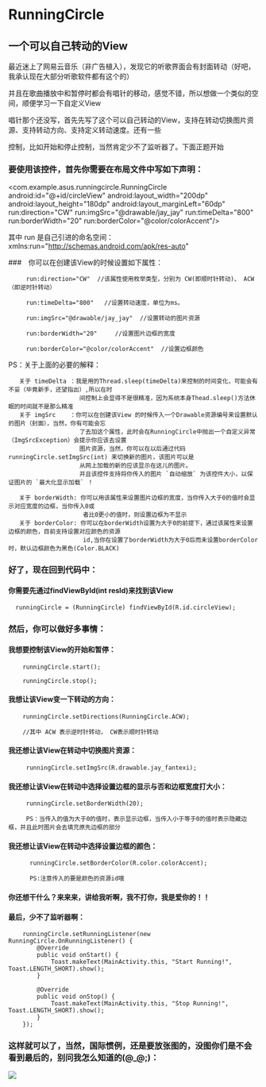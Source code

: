 # RunningCircle

## 一个可以自己转动的View

 最近迷上了网易云音乐（非广告植入），发现它的听歌界面会有封面转动（好吧，我承认现在大部分听歌软件都有这个的） <br> 
 
 并且在歌曲播放中和暂停时都会有唱针的移动，感觉不错，所以想做一个类似的空间，顺便学习一下自定义View
 
 
 唱针那个还没写，首先先写了这个可以自己转动的View，支持在转动切换图片资源、支持转动方向、支持定义转动速度。还有一些
 
 控制，比如开始和停止控制，当然肯定少不了监听器了。下面正题开始
 

### 要使用该控件，首先你需要在布局文件中写如下声明：
 
 <com.example.asus.runningcircle.RunningCircle
        android:id="@+id/circleView"
        android:layout_width="200dp"
        android:layout_height="180dp"
        android:layout_marginLeft="60dp"
        run:direction="CW"
        run:imgSrc="@drawable/jay_jay"
        run:timeDelta="800"
        run:borderWidth="20"
        run:borderColor="@color/colorAccent"/>
        
其中 run 是自己引进的命名空间：xmlns:run="http://schemas.android.com/apk/res-auto"

###　你可以在创建该View的时候设置如下属性：
        
         run:direction="CW"  //该属性使用枚举类型，分别为 CW(即顺时针转动)、 ACW（即逆时针转动）
         
         run:timeDelta="800"   //设置转动速度，单位为ms。
         
         run:imgSrc="@drawable/jay_jay"  //设置转动的图片资源
         
         run:borderWidth="20"     //设置图片边框的宽度
        
         run:borderColor="@color/colorAccent"  //设置边框颜色
         
  PS：关于上面的必要的解释：
       
       关于 timeDelta ：我是用的Thread.sleep(timeDelta)来控制的时间变化，可能会有不妥（毕竟新手，还望指出）,所以在时
                        间控制上会显得不是很精准，因为系统本身Thead.sleep()方法休眠的时间就不是那么精准
       关于 imgSrc    ：你可以在创建该View 的时候传入一个Drawable资源编号来设置默认的图片（封面），当然，你有可能会忘
                        了去加这个属性，此时会在RunningCircle中抛出一个自定义异常（ImgSrcException）会提示你应该去设置
                        图片资源，当然，你可以在以后通过代码 runningCircle.setImgSrc(int) 来切换新的图片，该图片可以是
                        从网上加载的新的应该显示在这儿的图片。
                        并且该控件支持将你传入的图片 `自动缩放` 为该控件大小，以保证图片的 `最大化显示加载` ！
                        
       关于 borderWidth: 你可以用该属性来设置图片边框的宽度，当你传入大于0的值时会显示对应宽度的边框，当你传入0或
                         者比0更小的值时，则设置边框为不显示
       关于 borderColor: 你可以在borderWidth设置为大于0的前提下，通过该属性来设置边框的颜色，目前支持设置对应颜色的资源
                         id,当你在设置了borderWidth为大于0后而未设置borderColor时，默认边框颜色为黑色(Color.BLACK)
        
        
### 好了，现在回到代码中：

#### 你需要先通过findViewById(int resId)来找到该View

      runningCircle = (RunningCircle) findViewById(R.id.circleView);
      
      
### 然后，你可以做好多事情：
      
#### 我想要控制该View的开始和暂停：
      
        runningCircle.start();   
        
        runningCircle.stop();
        
#### 我想让该View变一下转动的方向：
       
        runningCircle.setDirections(RunningCircle.ACW);   
        
        //其中 ACW 表示逆时针转动， CW表示顺时针转动
        
#### 我还想让该View在转动中切换图片资源：
      
         runningCircle.setImgSrc(R.drawable.jay_fantexi);
         
#### 我还想让该View在转动中选择设置边框的显示与否和边框宽度打大小：
         
         runningCircle.setBorderWidth(20);  
         
         PS：当传入的值为大于0的值时，表示显示边框，当传入小于等于0的值时表示隐藏边框，并且此时图片会去填充原先边框的部分
        
#### 我还想让该View在转动中选择设置边框的颜色：
          
          runningCircle.setBorderColor(R.color.colorAccent);
          
          PS:注意传入的要是颜色的资源id哦
        

#### 你还想干什么？来来来，讲给我听啊，我不打你，我是爱你的！！
     
     
#### 最后，少不了监听器啊：
     
        runningCircle.setRunningListener(new RunningCircle.OnRunningListener() {
            @Override
            public void onStart() {
                Toast.makeText(MainActivity.this, "Start Running!", Toast.LENGTH_SHORT).show();
            }
            
            @Override
            public void onStop() {
                Toast.makeText(MainActivity.this, "Stop Running!", Toast.LENGTH_SHORT).show();
            }
        });
    

### 这样就可以了，当然，国际惯例，还是要放张图的，没图你们是不会看到最后的，别问我怎么知道的(@_@;)：

     
     
![](https://github.com/youngkaaa/RunningCircle/raw/master/app/src/screens/demo1.gif)  

      
         
